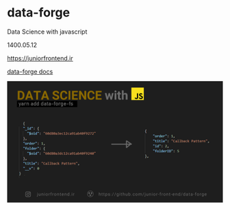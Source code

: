 # data-forge

Data Science with javascript 

1400.05.12 

https://juniorfrontend.ir

[data-forge docs](https://data-forge.github.io/data-forge-ts/interfaces/idataframe.html#withseries)

![](dataforge.png)